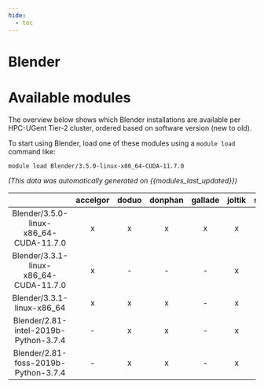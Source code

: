 ```yaml
---
hide:
  - toc
---
```


Blender
=======

# Available modules


The overview below shows which Blender installations are available per HPC-UGent Tier-2 cluster, ordered based on software version (new to old).

To start using Blender, load one of these modules using a `module load` command like:

```shell
module load Blender/3.5.0-linux-x86_64-CUDA-11.7.0
```

*(This data was automatically generated on {{modules_last_updated}})*  

| |accelgor|doduo|donphan|gallade|joltik|shinx|skitty|
| :---: | :---: | :---: | :---: | :---: | :---: | :---: | :---: |
|Blender/3.5.0-linux-x86_64-CUDA-11.7.0|x|x|x|x|x|-|-|
|Blender/3.3.1-linux-x86_64-CUDA-11.7.0|x|-|-|-|x|-|-|
|Blender/3.3.1-linux-x86_64|x|x|x|-|x|-|-|
|Blender/2.81-intel-2019b-Python-3.7.4|-|x|x|-|x|-|-|
|Blender/2.81-foss-2019b-Python-3.7.4|-|x|x|-|x|-|-|

